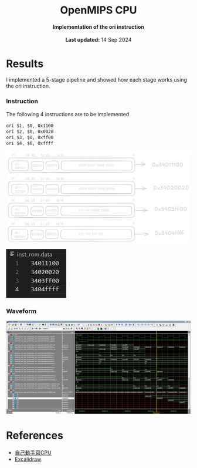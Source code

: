 <center>
    <h1 align="center">OpenMIPS CPU</h1>
    <h4 align="center">Implementation of the ori instruction</strong> </h4>
    <p align="center">
        <strong>Last updated:</strong> 14 Sep 2024<br>
    </p> 
</center>

# Results
I implemented a 5-stage pipeline and showed how each stage works using the ori instruction.

### Instruction

The following 4 instructions are to be implemented
```
ori $1, $0, 0x1100
ori $2, $0, 0x0020
ori $3, $0, 0xff00
ori $4, $0, 0xffff
```
![alt text](img/hexadecimal.png)

![instruction](img/instruction.jpg)

### Waveform

![waveform_1](img/waveform.jpg)

# References
* [自己動手寫CPU](https://www.books.com.tw/products/0010676982)
* [Excalidraw](https://excalidraw.com/)